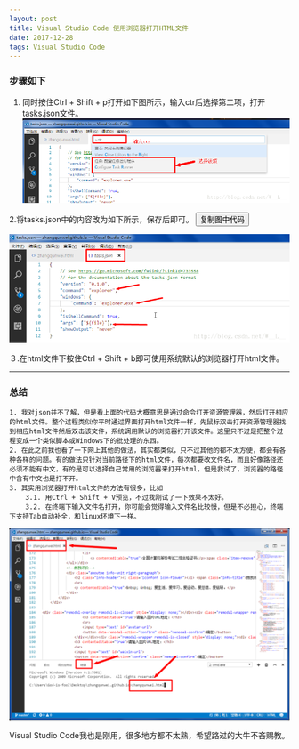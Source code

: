 ```yaml
---
layout: post
title: Visual Studio Code 使用浏览器打开HTML文件
date: 2017-12-28
tags: Visual Studio Code
---
```



### 步骤如下   
1. 同时按住Ctrl + Shift + p打开如下图所示，输入ctr后选择第二项，打开tasks.json文件。    
    ![这里写图片描述](/images/post/VisualStudioCode使用浏览器打开HTML文件/20170621214413467-1.png)   

2.将tasks.json中的内容改为如下所示，保存后即可。
    <span id="content" style="display:none">
    {
        // See https://go.microsoft.com/fwlink/?LinkId=733558
        // for the documentation about the tasks.json format
        "version": "0.1.0",
        "command": "explorer",
        "windows": {
            "command": "explorer.exe" 
        },
        "isShellCommand": true,
        "args": ["${file}"],
        "showOutput": "never"
    }       
    </span>
   <button id="copyBT">复制图中代码</button>    
    
![这里写图片描述](/images/post/VisualStudioCode使用浏览器打开HTML文件/20170621214515922-2.png)

     
３.在html文件下按住Ctrl + Shift + b即可使用系统默认的浏览器打开html文件。    

- - - -

### 总结      
    1. 我对json并不了解，但是看上面的代码大概意思是通过命令打开资源管理器，然后打开相应的html文件。整个过程类似你平时通过界面打开html文件一样，先鼠标双击打开资源管理器找到相应html文件然后双击该文件，系统调用默认的浏览器打开该文件。这里只不过是把整个过程变成一个类似脚本或Windows下的批处理的东西。    
    2. 在此之前我也看了一下网上其他的做法，其实都类似，只不过其他的都不太方便，都会有各种各样的问题。有的做法只针对当前路径下的html文件，每次都要改文件名，而且好像路径还必须不能有中文，有的是可以选择自己常用的浏览器来打开html，但是我试了，浏览器的路径中含有中文也是打不开。     
    3. 其实用浏览器打开html文件的方法有很多，比如    
        3.1. 用Ctrl + Shift + V预览，不过我刚试了一下效果不太好。    
        3.2. 在终端下输入文件名打开，你可能会觉得输入文件名比较慢，但是不必担心，终端下支持Tab自动补全，和linux环境下一样。    

![这里写图片描述](/images/post/VisualStudioCode使用浏览器打开HTML文件/20170621222730544-3.png)

Visual Studio Code我也是刚用，很多地方都不太熟，希望路过的大牛不吝赐教。

    
<script>      
    function copyArticle(event) {         
        const range = document.createRange();         
        range.selectNode(document.getElementById('content'));
        const selection = window.getSelection();         
        if(selection.rangeCount > 0) 
        selection.removeAllRanges();         
        selection.addRange(range);
        document.execCommand('copy');
         alert("复制成功！");       }
         
document.getElementById('copyBT').addEventListener('click', copyArticle, false);     
</script> 